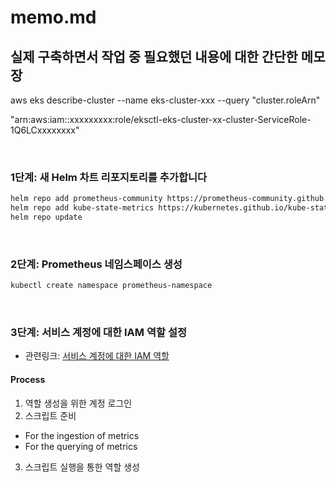 # memo.md

## 실제 구축하면서 작업 중 필요했던 내용에 대한 간단한 메모장

aws eks describe-cluster --name eks-cluster-xxx --query "cluster.roleArn"

"arn:aws:iam::xxxxxxxxx:role/eksctl-eks-cluster-xx-cluster-ServiceRole-1Q6LCxxxxxxxx"

<br>

### 1단계: 새 Helm 차트 리포지토리를 추가합니다

```bash
helm repo add prometheus-community https://prometheus-community.github.io/helm-charts
helm repo add kube-state-metrics https://kubernetes.github.io/kube-state-metrics
helm repo update
```

<br>

### 2단계: Prometheus 네임스페이스 생성

```bash
kubectl create namespace prometheus-namespace
```

<br>

### 3단계: 서비스 계정에 대한 IAM 역할 설정

- 관련링크: [서비스 계정에 대한 IAM 역할](https://docs.aws.amazon.com/ko_kr/prometheus/latest/userguide/set-up-irsa.html#set-up-irsa-ingest)

#### Process

1. 역할 생성을 위한 계정 로그인
2. 스크립트 준비
  - For the ingestion of metrics
  - For the querying of metrics
3. 스크립트 실행을 통한 역할 생성
